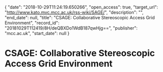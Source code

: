 {
  "date": "2018-10-29T11:24:19.650266", 
  "open_access": true, 
  "target_url": "http://www.kato.mvc.mcc.ac.uk/rss-wiki/SAGE/", 
  "description": "", 
  "end_date": null, 
  "title": "CSAGE: Collaborative Stereoscopic Access Grid Environment", 
  "record_id": "20181029T112419/8H/deQBXDo1WdB187qwHjg==", 
  "publisher": "mcc.ac.uk", 
  "start_date": null
}

# CSAGE: Collaborative Stereoscopic Access Grid Environment

